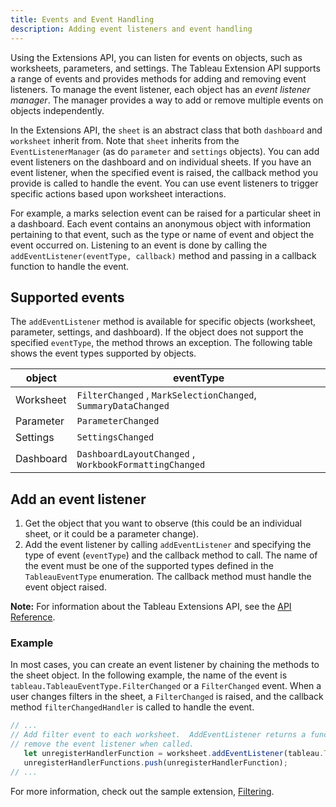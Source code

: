 ```yaml
---
title: Events and Event Handling
description: Adding event listeners and event handling
---
```


Using the Extensions API, you can listen for events on objects, such as worksheets, parameters, and settings. The Tableau Extension API supports a range of events and provides methods for adding and removing event listeners. To manage the event listener, each object has an *event listener manager*. The manager provides a way to add or remove multiple events on objects independently.

In the Extensions API, the `sheet` is an abstract class that both `dashboard` and `worksheet` inherit from. Note that `sheet` inherits from the `EventListenerManager` (as do `parameter` and `settings` objects). You can add event listeners on the dashboard and on individual sheets. If you have an event listener, when the specified event is raised, the callback method you provide is called to handle the event. You can use event listeners to trigger specific actions based upon worksheet interactions.

For example, a marks selection event can be raised for a particular sheet in a dashboard. Each event contains an anonymous object with information pertaining to that event, such as the type or name of event and object the event occurred on.
Listening to an event is done by calling the `addEventListener(eventType, callback)` method and passing in a callback function to handle the event.

## Supported events

The `addEventListener` method is available for specific objects (worksheet, parameter, settings, and dashboard). If the object does not support the specified `eventType`,
the method throws an exception. The following table shows the event types supported by objects.

| object | eventType |
| ------  | ----- |
| Worksheet | `FilterChanged` , `MarkSelectionChanged`, `SummaryDataChanged` |
| Parameter | `ParameterChanged` |
| Settings |  `SettingsChanged` |
| Dashboard |  `DashboardLayoutChanged` , `WorkbookFormattingChanged`   |

## Add an event listener  

1. Get the object that you want to observe (this could be an individual sheet, or it could be a parameter change). 
2. Add the event listener by calling `addEventListener` and specifying the type of event (`eventType`) and the callback method to call. The name of the event must be one of the supported types defined in the `TableauEventType` enumeration. The callback method must handle the event object raised.

**Note:** For information about the Tableau Extensions API, see the [API Reference](pathname:///api/index.html).


### Example 

In most cases, you can create an event listener by chaining the methods to the sheet object. In the following example, the name of the event is `tableau.TableauEventType.FilterChanged` or a `FilterChanged` event. When a user changes filters in the sheet, a `FilterChanged` is raised, and the callback method `filterChangedHandler` is called to handle the event. 

```javascript
// ...
// Add filter event to each worksheet.  AddEventListener returns a function that will
// remove the event listener when called.
   let unregisterHandlerFunction = worksheet.addEventListener(tableau.TableauEventType.FilterChanged, filterChangedHandler);
   unregisterHandlerFunctions.push(unregisterHandlerFunction);
// ...
```  

For more information, check out the sample extension, [Filtering](https://github.com/tableau/extensions-api/tree/main/Samples/Filtering).
